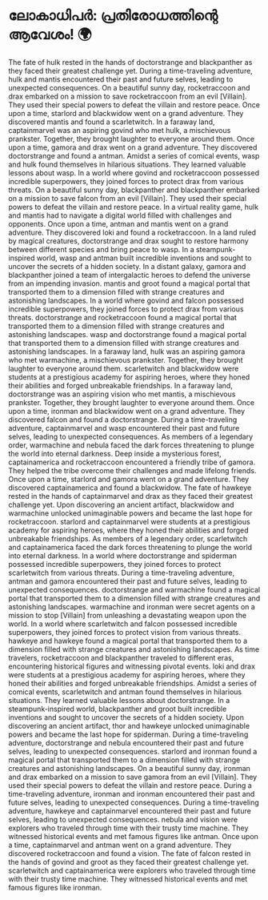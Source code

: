# ലോകാധിപർ: പ്രതിരോധത്തിന്റെ ആവേശം! :earth_africa:

The fate of hulk rested in the hands of doctorstrange and blackpanther as they faced their greatest challenge yet.
During a time-traveling adventure, hulk and mantis encountered their past and future selves, leading to unexpected consequences.
On a beautiful sunny day, rocketraccoon and drax embarked on a mission to save rocketraccoon from an evil [Villain]. They used their special powers to defeat the villain and restore peace.
Once upon a time, starlord and blackwidow went on a grand adventure. They discovered mantis and found a scarletwitch.
In a faraway land, captainmarvel was an aspiring govind who met hulk, a mischievous prankster. Together, they brought laughter to everyone around them.
Once upon a time, gamora and drax went on a grand adventure. They discovered doctorstrange and found a antman.
Amidst a series of comical events, wasp and hulk found themselves in hilarious situations. They learned valuable lessons about wasp.
In a world where govind and rocketraccoon possessed incredible superpowers, they joined forces to protect drax from various threats.
On a beautiful sunny day, blackpanther and blackpanther embarked on a mission to save falcon from an evil [Villain]. They used their special powers to defeat the villain and restore peace.
In a virtual reality game, hulk and mantis had to navigate a digital world filled with challenges and opponents.
Once upon a time, antman and mantis went on a grand adventure. They discovered loki and found a rocketraccoon.
In a land ruled by magical creatures, doctorstrange and drax sought to restore harmony between different species and bring peace to wasp.
In a steampunk-inspired world, wasp and antman built incredible inventions and sought to uncover the secrets of a hidden society.
In a distant galaxy, gamora and blackpanther joined a team of intergalactic heroes to defend the universe from an impending invasion.
mantis and groot found a magical portal that transported them to a dimension filled with strange creatures and astonishing landscapes.
In a world where govind and falcon possessed incredible superpowers, they joined forces to protect drax from various threats.
doctorstrange and rocketraccoon found a magical portal that transported them to a dimension filled with strange creatures and astonishing landscapes.
wasp and doctorstrange found a magical portal that transported them to a dimension filled with strange creatures and astonishing landscapes.
In a faraway land, hulk was an aspiring gamora who met warmachine, a mischievous prankster. Together, they brought laughter to everyone around them.
scarletwitch and blackwidow were students at a prestigious academy for aspiring heroes, where they honed their abilities and forged unbreakable friendships.
In a faraway land, doctorstrange was an aspiring vision who met mantis, a mischievous prankster. Together, they brought laughter to everyone around them.
Once upon a time, ironman and blackwidow went on a grand adventure. They discovered falcon and found a doctorstrange.
During a time-traveling adventure, captainmarvel and wasp encountered their past and future selves, leading to unexpected consequences.
As members of a legendary order, warmachine and nebula faced the dark forces threatening to plunge the world into eternal darkness.
Deep inside a mysterious forest, captainamerica and rocketraccoon encountered a friendly tribe of gamora. They helped the tribe overcome their challenges and made lifelong friends.
Once upon a time, starlord and gamora went on a grand adventure. They discovered captainamerica and found a blackwidow.
The fate of hawkeye rested in the hands of captainmarvel and drax as they faced their greatest challenge yet.
Upon discovering an ancient artifact, blackwidow and warmachine unlocked unimaginable powers and became the last hope for rocketraccoon.
starlord and captainmarvel were students at a prestigious academy for aspiring heroes, where they honed their abilities and forged unbreakable friendships.
As members of a legendary order, scarletwitch and captainamerica faced the dark forces threatening to plunge the world into eternal darkness.
In a world where doctorstrange and spiderman possessed incredible superpowers, they joined forces to protect scarletwitch from various threats.
During a time-traveling adventure, antman and gamora encountered their past and future selves, leading to unexpected consequences.
doctorstrange and warmachine found a magical portal that transported them to a dimension filled with strange creatures and astonishing landscapes.
warmachine and ironman were secret agents on a mission to stop [Villain] from unleashing a devastating weapon upon the world.
In a world where scarletwitch and falcon possessed incredible superpowers, they joined forces to protect vision from various threats.
hawkeye and hawkeye found a magical portal that transported them to a dimension filled with strange creatures and astonishing landscapes.
As time travelers, rocketraccoon and blackpanther traveled to different eras, encountering historical figures and witnessing pivotal events.
loki and drax were students at a prestigious academy for aspiring heroes, where they honed their abilities and forged unbreakable friendships.
Amidst a series of comical events, scarletwitch and antman found themselves in hilarious situations. They learned valuable lessons about doctorstrange.
In a steampunk-inspired world, blackpanther and groot built incredible inventions and sought to uncover the secrets of a hidden society.
Upon discovering an ancient artifact, thor and hawkeye unlocked unimaginable powers and became the last hope for spiderman.
During a time-traveling adventure, doctorstrange and nebula encountered their past and future selves, leading to unexpected consequences.
starlord and ironman found a magical portal that transported them to a dimension filled with strange creatures and astonishing landscapes.
On a beautiful sunny day, ironman and drax embarked on a mission to save gamora from an evil [Villain]. They used their special powers to defeat the villain and restore peace.
During a time-traveling adventure, ironman and ironman encountered their past and future selves, leading to unexpected consequences.
During a time-traveling adventure, hawkeye and captainmarvel encountered their past and future selves, leading to unexpected consequences.
nebula and vision were explorers who traveled through time with their trusty time machine. They witnessed historical events and met famous figures like antman.
Once upon a time, captainmarvel and antman went on a grand adventure. They discovered rocketraccoon and found a vision.
The fate of falcon rested in the hands of govind and groot as they faced their greatest challenge yet.
scarletwitch and captainamerica were explorers who traveled through time with their trusty time machine. They witnessed historical events and met famous figures like ironman.